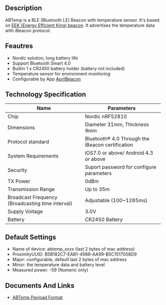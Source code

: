 ## Description

ABTemp is a BLE (Bluetooth LE) Beacon with temperature sensor. It's based on [EEK (Energy Efficient King)
beacon](https://blog.aprbrother.com/product/aprilbeacon-eek). It advertises the temperature data with iBeacon protocol.

## Feautres

- Nordic solution, long battery life
- Support Bluetooth Smart 4.0
- Builtin 1 x CR2450 battery holder (battery not included)
- Temperature sensor for environment monitoring
- Configurable by App [AprilBeacon](https://itunes.apple.com/app/aprilbeacon/id847517010?mt=8)

## Technology Specification

| Name                                             | Parameters                                       |
| ------------------------------------------------ | ------------------------------------------------ |
| Chip                                             | Nordic nRF52810                                  |
| Dimensions                                       | Diameter 31mm, Thickness 9mm                     |
| Protocol standard                                | Bluetooth® 4.0 Through the iBeacon certification |
| System Requirements                              | iOS7.0 or above/ Android 4.3 or above            |
| Security                                         | Suport password for configure parameters         |
| TX Power                                         | 0dBm                                             |
| Transmission Range                               | Up to 35m                                        |
| Broadcast Frequency (Broadcasting time interval) | Adjustable (100~1285ms)                          |
| Supply Voltage                                   | 3.0V                                             |
| Battery                                          | CR2450 Battery                                   |

## Default Settings

  - Name of device: abtemp_xxxx (last 2 bytes of mac address)
  - ProximityUUID: B5B182C7-EAB1-4988-AA99-B5C1517008D9
  - Major: configurable, default last 2 bytes of mac address
  - Minor: the temperature data and battery level
  - Measured power: -59 (Numeric only)

## Documents And Links

  - [ABTemp Payload Format](ABTemp_Payload_Format.md)
